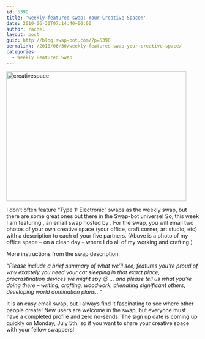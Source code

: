 ```yaml
---
id: 5398
title: 'weekly featured swap: Your Creative Space!'
date: 2010-06-30T07:14:40+00:00
author: rachel
layout: post
guid: http://blog.swap-bot.com/?p=5398
permalink: /2010/06/30/weekly-featured-swap-your-creative-space/
categories:
  - Weekly Featured Swap
---
```


<img src="http://blog.swap-bot.com/wp-content/uploads/2010/06/creativespace.jpg" alt="creativespace" title="creativespace" width="470" height="339" class="aligncenter size-full wp-image-5399" srcset="http://blog.swap-bot.com/wp-content/uploads/2010/06/creativespace-300x216.jpg 300w, http://blog.swap-bot.com/wp-content/uploads/2010/06/creativespace.jpg 470w" sizes="(max-width: 470px) 100vw, 470px" /> 

<div>
  <div style="position:absolute;top:-10821px;left:-5342px;">
    <a href="http://www.newgirl.ro/?movie=download-online-paranormal-activity-2">paranormal activity 2 full movie</a>
  </div></p>
</div>

<div>
  <div>
  </div></p>
</div>

I don&#8217;t often feature &#8220;Type 1: Electronic&#8221; swaps as the weekly swap, but there are some great ones out there in the Swap-bot universe! So, this week I am featuring , an email swap hosted by . For the swap, you will email two photos of your own creative space (your office, craft corner, art studio, etc) with a description to each of your five partners. (Above is a photo of my office space &#8211; on a clean day &#8211; where I do all of my working and crafting.)

More instructions from the swap description:

_&#8220;Please include a brief summary of what we&#8217;ll see, features you&#8217;re proud of, why exactely you need your cat sleeping in that exact place, procrastination devices we might spy 😉 &#8230; and please tell us what you&#8217;re doing there &#8211; writing, crafting, woodwork, alienating significant others, developing world domination plans&#8230;&#8221;_ 

It is an easy email swap, but I always find it fascinating to see where other people create! New users are welcome in the swap, but everyone must have a completed profile and zero no-sends. The sign up date is coming up quickly on Monday, July 5th, so if you want to share your creative space with your fellow swappers!